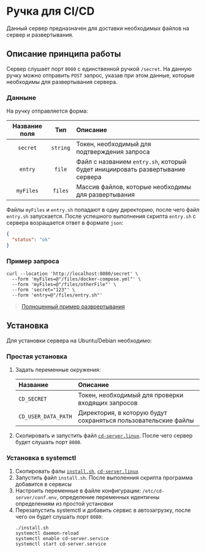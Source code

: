 # Ручка для CI/CD

Данный сервер предназначен для доставки необходимых файлов на сервер и развертывания.

## Описание принципа работы

Сервер слушает порт `8080` с единственной ручкой `/secret`. На данную ручку можно отправить `POST` запрос, указав при
этом данные, которые необходимы для развертывания сервера.

### Данныне

На ручку отправляется форма:

| Название поля |   Тип    | Описание                                                                      | 
|:-------------:|:--------:|:------------------------------------------------------------------------------|
|   `secret`    | `string` | Токен, необходимый для подтверждения запроса                                  |
|    `entry`    |  `file`  | Файл с названием `entry.sh`, который будет инициировать развертывание сервера | 
|   `myFiles`   | `files`  | Массив файлов, которые необходимы для развертывания                           | 

Файлы `myFiles` и `entry.sh` попадают в одну директорию, после чего файл `entry.sh` запускается. После успешного
выполнения скрипта `entry.sh` с сервера возращается ответ в формате `json`:

```json
{
  "status": "ok"
}
```

### Пример запроса

```shell
curl --location 'http://localhost:8080/secret' \
  --form 'myFiles=@"/files/docker-compose.yml"' \
  --form 'myFiles=@"/files/otherFile"' \
  --form 'secret="123"' \
  --form 'entry=@"/files/entry.sh"'
```

> [Полноценный пример разврертывания](https://github.com/gaskeo/cicd-actions/)

## Установка

Для установки сервера на Ubuntu/Debian необходимо:

### Простая установка

1. Задать переменные окружения:

   | Название            | Описание                                                       |
   |:--------------------|:---------------------------------------------------------------|
   | `CD_SECRET`         | Токен, необходимый для проверки входящих запросов              |
   | `CD_USER_DATA_PATH` | Директория, в которую будут сохраняться пользовательские файлы | 

2. Скопировать и запустить файл [`cd-server.linux`](cd-server.linux). После чего сервер будет слушать порт `8080`.

### Установка в systemctl

1. Скопировать фалы [`install.sh`](install.sh), [`cd-server.linux`](cd-server.linux)
2. Запустить файл `install.sh`. После выполенния скрипта программа добавится в сервисы
3. Настроить переменные в файле конфигурации: `/etc/cd-server/conf.env`, определение переменных идентичны определениям
   из простой установки
4. Перезапустить systemctl и добавить сервис в автозагрузку, после чего он будет слушать порт `8080`:
    ```shell
    ./install.sh
    systemctl daemon-reload
    systemctl enable cd-server.service
    systemctl start cd-server.service
    ```

